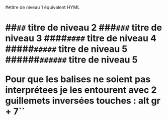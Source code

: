 #`#`titre de niveau 1 équivalent HYML <h1><h1/>
##`##` titre de niveau 2
###`###` titre de niveau 3
####`####` titre de niveau 4
#####`#####` titre de niveau 5
######`######` titre de niveau 5

Pour que les balises ne soient pas interprétees je les entourent avec 2 guillemets inversées touches : alt gr + 7``
